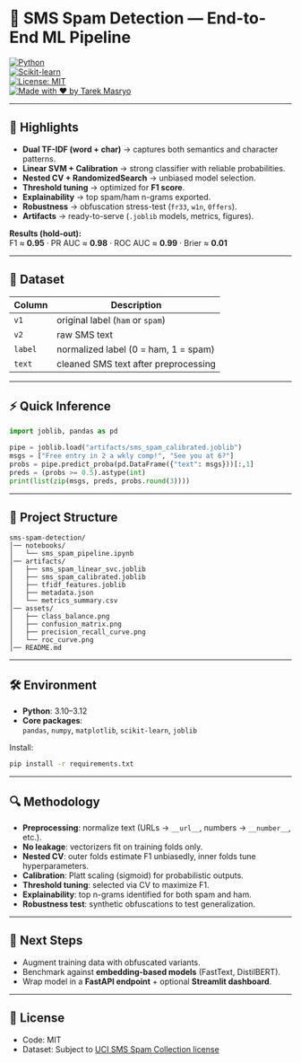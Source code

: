 # 📩 SMS Spam Detection — End-to-End ML Pipeline

[![Python](https://img.shields.io/badge/Python-3.10+-blue)](https://www.python.org/)  
[![Scikit-learn](https://img.shields.io/badge/Scikit--learn-1.4+-orange)](https://scikit-learn.org/stable/)  
[![License: MIT](https://img.shields.io/badge/License-MIT-green.svg)](LICENSE)  
[![Made with ❤️ by Tarek Masryo](https://img.shields.io/badge/Made%20by-Tarek%20Masryo-blue)](https://github.com/tarekmasryo)

---

## 📌 Highlights
- **Dual TF-IDF (word + char)** → captures both semantics and character patterns.  
- **Linear SVM + Calibration** → strong classifier with reliable probabilities.  
- **Nested CV + RandomizedSearch** → unbiased model selection.  
- **Threshold tuning** → optimized for **F1 score**.  
- **Explainability** → top spam/ham n-grams exported.  
- **Robustness** → obfuscation stress-test (`fr33`, `w1n`, `0ffers`).  
- **Artifacts** → ready-to-serve (`.joblib` models, metrics, figures).  

**Results (hold-out):**  
F1 ≈ **0.95** · PR AUC ≈ **0.98** · ROC AUC ≈ **0.99** · Brier ≈ **0.01**

---

## 📂 Dataset
| Column  | Description                          |
|---------|--------------------------------------|
| `v1`    | original label (`ham` or `spam`)     |
| `v2`    | raw SMS text                         |
| `label` | normalized label (0 = ham, 1 = spam) |
| `text`  | cleaned SMS text after preprocessing |


---

## ⚡ Quick Inference
```python
import joblib, pandas as pd

pipe = joblib.load("artifacts/sms_spam_calibrated.joblib")
msgs = ["Free entry in 2 a wkly comp!", "See you at 6?"]
probs = pipe.predict_proba(pd.DataFrame({"text": msgs}))[:,1]
preds = (probs >= 0.5).astype(int)
print(list(zip(msgs, preds, probs.round(3))))
```

---

## 🧱 Project Structure
```
sms-spam-detection/
│── notebooks/
│   └── sms_spam_pipeline.ipynb
│── artifacts/
│   ├── sms_spam_linear_svc.joblib
│   ├── sms_spam_calibrated.joblib
│   ├── tfidf_features.joblib
│   ├── metadata.json
│   └── metrics_summary.csv
│── assets/
│   ├── class_balance.png
│   ├── confusion_matrix.png
│   ├── precision_recall_curve.png
│   └── roc_curve.png
│── README.md
```

---

## 🛠️ Environment
- **Python**: 3.10–3.12  
- **Core packages**:  
  `pandas`, `numpy`, `matplotlib`, `scikit-learn`, `joblib`

Install:
```bash
pip install -r requirements.txt
```

---

## 🔍 Methodology
- **Preprocessing**: normalize text (URLs → `__url__`, numbers → `__number__`, etc.).  
- **No leakage**: vectorizers fit on training folds only.  
- **Nested CV**: outer folds estimate F1 unbiasedly, inner folds tune hyperparameters.  
- **Calibration**: Platt scaling (sigmoid) for probabilistic outputs.  
- **Threshold tuning**: selected via CV to maximize F1.  
- **Explainability**: top n-grams identified for both spam and ham.  
- **Robustness test**: synthetic obfuscations to test generalization.  

---

## 🚀 Next Steps
- Augment training data with obfuscated variants.  
- Benchmark against **embedding-based models** (FastText, DistilBERT).  
- Wrap model in a **FastAPI endpoint** + optional **Streamlit dashboard**.  

---

## 📜 License
- Code: MIT  
- Dataset: Subject to [UCI SMS Spam Collection license](https://www.kaggle.com/datasets/uciml/sms-spam-collection-dataset)

